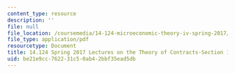 ```yaml
---
content_type: resource
description: ''
file: null
file_location: /coursemedia/14-124-microeconomic-theory-iv-spring-2017/be21e9cc762231c50ab42bbf35ead5db_MIT14_124S17_LecNote1_2.pdf
file_type: application/pdf
resourcetype: Document
title: 14.124 Spring 2017 Lectures on the Theory of Contracts-Section 1 and 2
uid: be21e9cc-7622-31c5-0ab4-2bbf35ead5db
---
```

